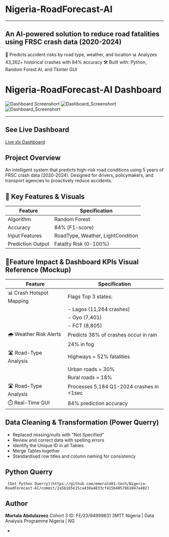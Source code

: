 # Nigeria-RoadForecast-AI
---
An AI-powered solution to reduce road fatalities using FRSC crash data (2020-2024)
---
🚗 Predicts accident risks by road type, weather, and location
📊 Analyzes 43,262+ historical crashes with 84% accuracy
🛠 Built with: Python, Random Forest AI, and Tkinter GUI

# Nigeria-RoadForecast-AI Dashboard
![Dashboard Screenshort](https://github.com/emerald01-tech/Nigeria-RoadForecast-AI/commit/65ffc934e84bd9746f3b56c89c783185660c6b48)
![Dashboard_Screenshort](https://github.com/emerald01-tech/Nigeria-RoadForecast-AI/commit/65ffc934e84bd9746f3b56c89c783185660c6b48)
![Dashboard_Screenshort](https://github.com/emerald01-tech/Nigeria-RoadForecast-AI/commit/b31dff9724ca9cd942b3865b63ff5ecce2d7f57f)

---

## See Live Dashboard
[Live xlx Dashboard](https://github.com/emerald01-tech/Nigeria-RoadForecast-AI/commit/65ffc934e84bd9746f3b56c89c783185660c6b48)

## Project Overview
An intelligent system that predicts high-risk road conditions using 5 years of FRSC crash data (2020-2024). Designed for drivers, policymakers, and transport agencies to proactively reduce accidents.

## 📌 Key Features & Visuals
| Feature               | Specification          |
|-----------------------|------------------------|
| Algorithm             | Random Forest          |
| Accuracy              | 84% (F1-score)         |
| Input Features        | RoadType, Weather, LightCondition |
| Prediction Output     | Fatality Risk (0-100%) |

## 📌Feature	Impact & Dashboard KPIs	Visual Reference (Mockup)
| Feature               | Specification          |
|------------------------------|------------------------------------------|
| 📊 Crash Hotspot Mapping     | 	Flags Top 3 states:                     |
|                              | - Lagos (11,264 crashes)                 |
|                              | - Oyo (7,401)                            |
|                              | - FCT (8,805)                            |
| 🌧️ Weather Risk Alerts        | Predicts 38% of crashes occur in rain    |
|                              | 24% in fog                               |
| 🛣️ Road-Type Analysis         |  Highways = 52% fatalities               |
|                              |  Urban roads = 30%                       |
|                              |  Rural roads = 18%                       |
| 🛣️ Road-Type Analysis         |  Processes 5,184 Q1-2024 crashes in <1sec|
| ⏱️ Real-Time GUI             |  84% prediction accuracy                  |


## Data Cleaning & Transformation (Power Querry)
  - Replaced missing/nulls with "Not Specified"
  - Review and correct data with spelling errors
  - Identify the Unique ID in all Tables
  - Merge Tables together
  - Standardised row titles and column naming for consistency

## Python Querry
     [Get Python Querry](https://github.com/emerald01-tech/Nigeria-RoadForecast-AI/commit/2a5b165e15ca430a4833cf415b40576b1047a402)

## Author
**Murtala Abdulazeez**
  Cohort 3  ID: FE/23/94999831
  3MTT Nigeria  | Data Analysis Programme
  Nigeria | NG



  - 




		

